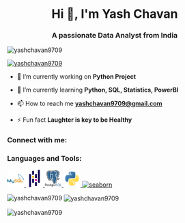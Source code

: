 <h1 align="center">Hi 👋, I'm Yash Chavan</h1>
<h3 align="center">A passionate Data Analyst from India</h3>

<p align="left"> <img src="https://komarev.com/ghpvc/?username=yashchavan9709&label=Profile%20views&color=0e75b6&style=flat" alt="yashchavan9709" /> </p>

<p align="left"> <a href="https://github.com/ryo-ma/github-profile-trophy"><img src="https://github-profile-trophy.vercel.app/?username=yashchavan9709" alt="yashchavan9709" /></a> </p>

- 🔭 I’m currently working on **Python Project**

- 🌱 I’m currently learning **Python, SQL, Statistics, PowerBI**

- 📫 How to reach me **yashchavan9709@gmail.com**

- ⚡ Fun fact **Laughter is key to be Healthy**

<h3 align="left">Connect with me:</h3>
<p align="left">
</p>

<h3 align="left">Languages and Tools:</h3>
<p align="left"> <a href="https://www.mysql.com/" target="_blank" rel="noreferrer"> <img src="https://raw.githubusercontent.com/devicons/devicon/master/icons/mysql/mysql-original-wordmark.svg" alt="mysql" width="40" height="40"/> </a> <a href="https://pandas.pydata.org/" target="_blank" rel="noreferrer"> <img src="https://raw.githubusercontent.com/devicons/devicon/2ae2a900d2f041da66e950e4d48052658d850630/icons/pandas/pandas-original.svg" alt="pandas" width="40" height="40"/> </a> <a href="https://www.postgresql.org" target="_blank" rel="noreferrer"> <img src="https://raw.githubusercontent.com/devicons/devicon/master/icons/postgresql/postgresql-original-wordmark.svg" alt="postgresql" width="40" height="40"/> </a> <a href="https://www.python.org" target="_blank" rel="noreferrer"> <img src="https://raw.githubusercontent.com/devicons/devicon/master/icons/python/python-original.svg" alt="python" width="40" height="40"/> </a> <a href="https://seaborn.pydata.org/" target="_blank" rel="noreferrer"> <img src="https://seaborn.pydata.org/_images/logo-mark-lightbg.svg" alt="seaborn" width="40" height="40"/> </a> </p>

<p><img align="left" src="https://github-readme-stats.vercel.app/api/top-langs?username=yashchavan9709&show_icons=true&locale=en&layout=compact" alt="yashchavan9709" /></p>

<p>&nbsp;<img align="center" src="https://github-readme-stats.vercel.app/api?username=yashchavan9709&show_icons=true&locale=en" alt="yashchavan9709" /></p>

<p><img align="center" src="https://github-readme-streak-stats.herokuapp.com/?user=yashchavan9709&" alt="yashchavan9709" /></p>

